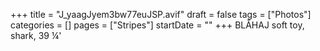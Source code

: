 +++
title = "J_yaagJyem3bw77euJSP.avif"
draft = false
tags = ["Photos"]
categories = []
pages = ["Stripes"]
startDate = ""
+++
BLÅHAJ soft toy, shark, 39 ¼'
